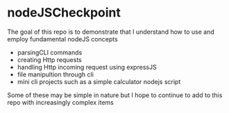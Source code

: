 # nodeJSCheckpoint

The goal of this repo is  to demonstrate that I understand how to use and employ fundamental nodeJS concepts 

- parsingCLI commands 
- creating Http requests
- handling Http incoming request using expressJS 
- file manipultion through cli
- mini cli projects such as a simple calculator nodejs script 

Some of these may be simple in nature but I hope to continue to add to this repo with increasingly complex items 